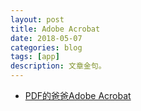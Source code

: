 ```yaml
---
layout: post
title: Adobe Acrobat
date: 2018-05-07
categories: blog
tags: [app]
description: 文章金句。
---
```



- [PDF的爸爸Adobe Acrobat](http://www.lukou.com/userfeed/15549182)
